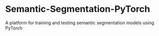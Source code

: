 # Semantic-Segmentation-PyTorch

A platform for training and testing semantic segmentation models using PyTorch
